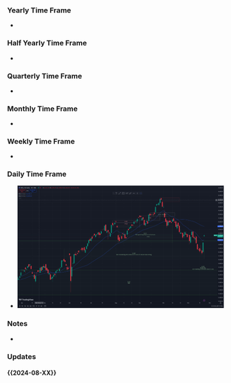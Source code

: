 ### Yearly Time Frame
- 
### Half Yearly Time Frame
- 
### Quarterly Time Frame
- 
### Monthly Time Frame
- 
### Weekly Time Frame
- 
### Daily Time Frame
- ![](_attachments/Pasted%20image%2020241125121117.png)
### Notes
- 
### Updates
#### {{2024-08-XX}}